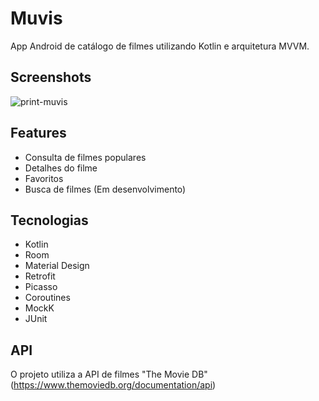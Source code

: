 # Muvis

App Android de catálogo de filmes utilizando Kotlin e arquitetura MVVM.

## Screenshots

![print-muvis](https://user-images.githubusercontent.com/32485354/107449049-a1592980-6b21-11eb-8099-2fae6543be36.png)

## Features

- Consulta de filmes populares
- Detalhes do filme
- Favoritos
- Busca de filmes (Em desenvolvimento)

## Tecnologias

- Kotlin
- Room
- Material Design
- Retrofit
- Picasso
- Coroutines
- MockK
- JUnit

## API

O projeto utiliza a API de filmes "The Movie DB" (https://www.themoviedb.org/documentation/api)


